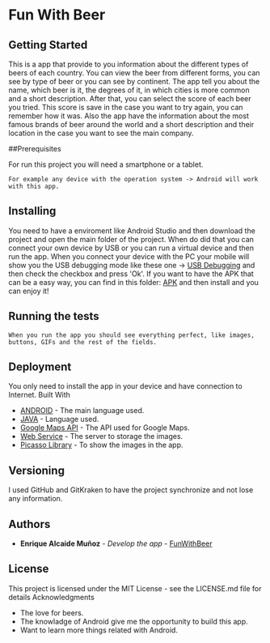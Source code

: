 # Fun With Beer
## Getting Started

This is a app that provide to you information about the different types of beers of each country. You can view the beer from different forms, you can see by type of beer or you can see by continent. The app tell you about the name, which beer is it, the degrees of it, in which cities is more common and a short description. After that, you can select the score of each beer you tried. This score is save in the case you want to try again, you can remember how it was. Also the app have the information about the most famous brands of beer around the world and a short description and their location in the case you want to see the main company.

##Prerequisites

For run this project you will need a smartphone or a tablet.

```For example any device with the operation system -> Android will work with this app.```

## Installing

You need to have a enviroment like Android Studio and then download the project and open the main folder of the project. 
When do did that you can connect your own device by USB or you can run a virtual device and then run the app. 
When you connect your device with the PC your mobile will show you the USB debugging mode like these one -> [USB Debugging](https://i.stack.imgur.com/yyjkS.jpg)
and then check the checkbox and press 'Ok'. If you want to have the APK that can be a easy way, you can find in this folder: 
[APK](https://github.com/Enrique92/FunWithBeer/blob/master/app/release/FunWithBeer.apk) and then install and you can enjoy it!

## Running the tests

```When you run the app you should see everything perfect, like images, buttons, GIFs and the rest of the fields.```

## Deployment

You only need to install the app in your device and have connection to Internet.
Built With

* [ANDROID](https://www.android.com/) - The main language used.
* [JAVA](https://www.java.com/en/) - Language used.
* [Google Maps API](https://cloud.google.com/maps-platform/?hl=en) - The API used for Google Maps.
* [Web Service](https://www.000webhost.com/) - The server to storage the images.
* [Picasso Library](http://square.github.io/picasso/) - To show the images in the app.

## Versioning

I used GitHub and GitKraken to have the project synchronize and not lose any information.

## Authors

* **Enrique Alcaide Muñoz** - *Develop the app* - [FunWithBeer](https://github.com/Enrique92/FunWithBeer)

## License

This project is licensed under the MIT License - see the LICENSE.md file for details
Acknowledgments

* The love for beers.
* The knowladge of Android give me the opportunity to build this app.
* Want to learn more things related with Android.
